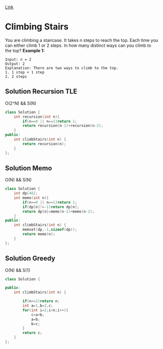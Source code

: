 [Link](https://leetcode.com/problems/climbing-stairs/)
# Climbing Stairs
You are climbing a staircase. It takes n steps to reach the top.
Each time you can either climb 1 or 2 steps. In how many distinct ways can you climb to the top?
**Example 1:**
```
Input: n = 2
Output: 2
Explanation: There are two ways to climb to the top.
1. 1 step + 1 step
2. 2 steps
```
## Solution Recursion TLE
O(2^N) && S(N)
```cpp
class Solution {
    int recursion(int n){
        if(n==0 || n==1)return 1;
        return recursion(n-1)+recursion(n-2);
    }
public:
    int climbStairs(int n) {
        return recursion(n);
    }
};
```
## Solution Memo
O(N) && S(N)
```cpp
class Solution {
    int dp[46];
    int memo(int n){
        if(n==0 || n==1)return 1;
        if(dp[n]!=-1)return dp[n];
        return dp[n]=memo(n-1)+memo(n-2);
    }
public:
    int climbStairs(int n) {
        memset(dp,-1,sizeof(dp));
        return memo(n);
    }
};
```
## Solution Greedy
O(N) && S(1)
```cpp
class Solution {

public:
    int climbStairs(int n) {

        if(n<=2)return n;
        int a=1,b=2,c;
        for(int i=2;i<n;i++){
            c=a+b;
            a=b;
            b=c;
        }
        return c;
    }
};
```
